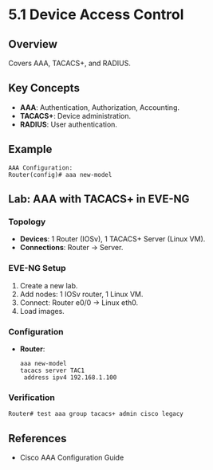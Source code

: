 # 5.1 Device Access Control

## Overview
Covers AAA, TACACS+, and RADIUS.

## Key Concepts
- **AAA**: Authentication, Authorization, Accounting.
- **TACACS+**: Device administration.
- **RADIUS**: User authentication.

## Example
```text
AAA Configuration:
Router(config)# aaa new-model
```

## Lab: AAA with TACACS+ in EVE-NG
### Topology
- **Devices**: 1 Router (IOSv), 1 TACACS+ Server (Linux VM).
- **Connections**: Router -> Server.

### EVE-NG Setup
1. Create a new lab.
2. Add nodes: 1 IOSv router, 1 Linux VM.
3. Connect: Router e0/0 -> Linux eth0.
4. Load images.

### Configuration
- **Router**:
  ```text
  aaa new-model
  tacacs server TAC1
   address ipv4 192.168.1.100
  ```

### Verification
```text
Router# test aaa group tacacs+ admin cisco legacy
```

## References
- Cisco AAA Configuration Guide
